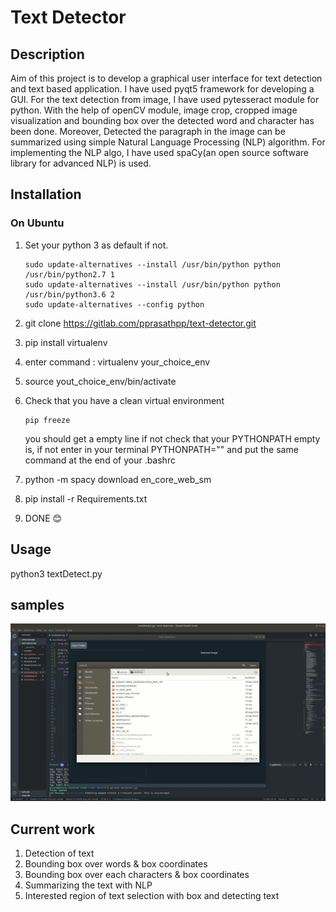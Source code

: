 # Text Detector 

## Description
Aim of this project is to develop a graphical user interface for text detection and text based application. I have used pyqt5 framework for developing a GUI. For the text detection from image, I have used pytesseract module for python. With the help of openCV module, image crop, cropped image visualization and bounding box over the detected word and character has been done. Moreover, Detected the paragraph in the image can be summarized using simple Natural Language Processing (NLP) algorithm. For implementing the NLP algo, I have used spaCy(an open source software library for advanced NLP) is used.
## Installation

### On Ubuntu

1. Set your python 3 as default if not.

    ```text
    sudo update-alternatives --install /usr/bin/python python /usr/bin/python2.7 1
    sudo update-alternatives --install /usr/bin/python python /usr/bin/python3.6 2
    sudo update-alternatives --config python
    ```

2. git clone https://gitlab.com/pprasathpp/text-detector.git
3. pip install virtualenv
4. enter command : virtualenv your_choice_env
5. source yout_choice_env/bin/activate
6. Check that you have a clean virtual environment

    ```text
    pip freeze
    ```

    you should get a empty line  if not check that your PYTHONPATH empty is, if not enter in your terminal PYTHONPATH="" and put the same command at the end of your .bashrc
7. python -m spacy download en_core_web_sm
8. pip install -r Requirements.txt
9. DONE  :blush:

## Usage

python3 textDetect.py

## samples
![Detection google image_2](/samples/sample_1.gif)


## Current work
1. Detection of text
2. Bounding box over words & box coordinates
3. Bounding box over each characters & box coordinates
4. Summarizing the text with NLP
5. Interested region of text selection with box and detecting text
